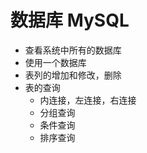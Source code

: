 # 数据库 MySQL
- 查看系统中所有的数据库
- 使用一个数据库
- 表列的增加和修改，删除
- 表的查询
    - 内连接，左连接，右连接
    - 分组查询
    - 条件查询
    - 排序查询
    
